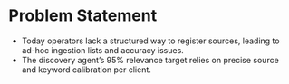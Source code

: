 # Problem Statement
- Today operators lack a structured way to register sources, leading to ad-hoc ingestion lists and accuracy issues.
- The discovery agent’s 95% relevance target relies on precise source and keyword calibration per client.
